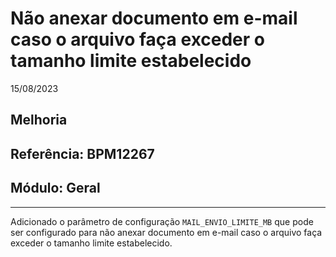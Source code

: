 # Não anexar documento em e-mail caso o arquivo faça exceder o tamanho limite estabelecido
15/08/2023
## Melhoria
## Referência: BPM12267
## Módulo: Geral
***

Adicionado o parâmetro de configuração `MAIL_ENVIO_LIMITE_MB` que pode ser configurado para não anexar documento em e-mail caso o arquivo faça exceder o tamanho limite estabelecido.